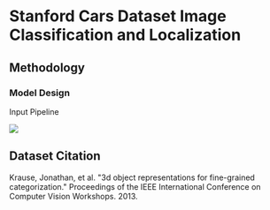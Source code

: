 # Stanford Cars Dataset Image Classification and Localization

## Methodology

### Model Design

Input Pipeline

![](https://github.com/peterbacalso/Cars_Image_Classification_Localization/blob/master/assets/data_pipeline.jpg)

## Dataset Citation

Krause, Jonathan, et al. "3d object representations for fine-grained categorization." Proceedings of the IEEE International Conference on Computer Vision Workshops. 2013.